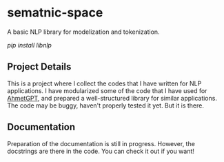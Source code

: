 # sematnic-space

A basic NLP library for modelization and tokenization.

_pip install libnlp_

## Project Details

This is a project where I collect the codes that I have written
for NLP applications. I have modularized some of the code that
I have used for [AhmetGPT](https://github.com/ahmeterdem1/ahmetgpt), and prepared
a well-structured library for similar applications. The code may be buggy, haven't
properly tested it yet. But it is there.

## Documentation

Preparation of the documentation is still in progress. However, the docstrings are
there in the code. You can check it out if you want!

